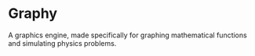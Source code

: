 # Graphy
A graphics engine, made specifically for graphing mathematical functions and simulating physics problems.
